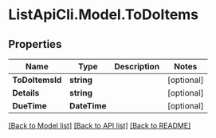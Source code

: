 # ListApiCli.Model.ToDoItems

## Properties

Name | Type | Description | Notes
------------ | ------------- | ------------- | -------------
**ToDoItemsId** | **string** |  | [optional] 
**Details** | **string** |  | [optional] 
**DueTime** | **DateTime** |  | [optional] 

[[Back to Model list]](../README.md#documentation-for-models) [[Back to API list]](../README.md#documentation-for-api-endpoints) [[Back to README]](../README.md)

